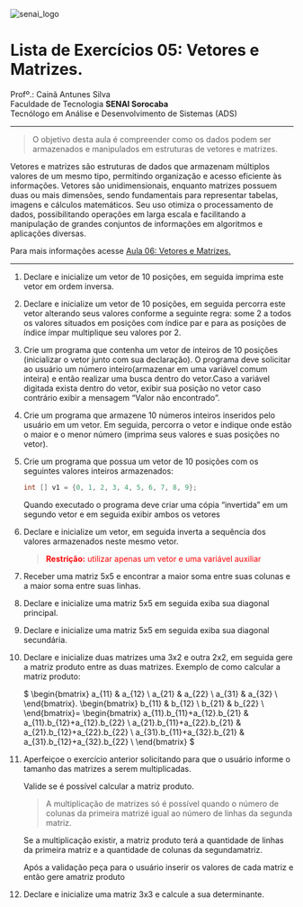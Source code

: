 ![senai_logo](https://transparencia.sp.senai.br/Content/img/logo-senai.png)

# Lista de Exercícios 05: Vetores e Matrizes. 

Profº.: Cainã Antunes Silva  
Faculdade de Tecnologia **SENAI Sorocaba**  
Tecnólogo em Análise e Desenvolvimento de Sistemas (ADS)
___


> O objetivo desta aula é compreender como os dados podem ser armazenados e manipulados em estruturas de vetores e matrizes.

Vetores e matrizes são estruturas de dados que armazenam múltiplos valores de um mesmo tipo, permitindo organização e acesso eficiente às informações. Vetores são unidimensionais, enquanto matrizes possuem duas ou mais dimensões, sendo fundamentais para representar tabelas, imagens e cálculos matemáticos. Seu uso otimiza o processamento de dados, possibilitando operações em larga escala e facilitando a manipulação de grandes conjuntos de informações em algoritmos e aplicações diversas.

Para mais informações acesse [Aula 06: Vetores e Matrizes.](https://cainaantunes.notion.site/Aula-06-Vetores-189bde521b3b8086b846fa65fc665a0b?pvs=4)

***

1. Declare e inicialize um vetor de 10 posições, em seguida imprima este vetor em ordem inversa.

2. Declare e inicialize um vetor de 10 posições, em seguida percorra este vetor alterando seus valores conforme a seguinte regra: some 2 a todos os valores situados em posições com índice par e para as posições de índice ímpar multiplique seu valores por 2.

3. Crie um programa que contenha um vetor de inteiros de 10 posições (inicializar o vetor junto com sua declaração). O programa deve solicitar ao usuário um número inteiro(armazenar em uma variável comum inteira) e então realizar uma busca dentro do vetor.Caso a variável digitada exista dentro do vetor, exibir sua posição no vetor caso contrário exibir a mensagem “Valor não encontrado”.

4. Crie um programa que armazene 10 números inteiros inseridos pelo usuário em um vetor. Em seguida, percorra o vetor e indique onde estão o maior e o menor número (imprima seus valores e suas posições no vetor).

5. Crie um programa que possua um vetor de 10 posições com os seguintes valores inteiros armazenados: 
    
    ```java
    int [] v1 = {0, 1, 2, 3, 4, 5, 6, 7, 8, 9};
    ```

    Quando executado o programa deve criar uma cópia “invertida” em um segundo vetor e em seguida exibir ambos os vetores

6. Declare e inicialize um vetor, em seguida inverta a sequência dos valores armazenados neste mesmo vetor. 
    
    > <font color="red"> **Restrição:** utilizar apenas um vetor e uma variável auxiliar </font>

7. Receber uma matriz 5x5 e encontrar a maior soma entre suas colunas e a maior soma entre suas linhas.

8. Declare e inicialize uma matriz 5x5 em seguida exiba sua diagonal principal.

9. Declare e inicialize uma matriz 5x5 em seguida exiba sua diagonal secundária.

10. Declare e inicialize duas matrizes uma 3x2 e outra 2x2, em seguida gere a matriz produto entre as duas matrizes.
Exemplo de como calcular a matriz produto:

    $
    \begin{bmatrix}
    a_{11} & a_{12} \\
    a_{21} & a_{22} \\
    a_{31} & a_{32} \\
    \end{bmatrix}.
    \begin{bmatrix}
    b_{11} & b_{12} \\
    b_{21} & b_{22} \\
    \end{bmatrix}=
     \begin{bmatrix}
    a_{11}.b_{11}+a_{12}.b_{21} & a_{11}.b_{12}+a_{12}.b_{22} \\
    a_{21}.b_{11}+a_{22}.b_{21} & a_{21}.b_{12}+a_{22}.b_{22} \\
    a_{31}.b_{11}+a_{32}.b_{21} & a_{31}.b_{12}+a_{32}.b_{22} \\
    \end{bmatrix}
    $

11. Aperfeiçoe o exercício anterior solicitando para que o usuário informe o tamanho das matrizes a serem multiplicadas. 

    Valide se é possível calcular a matriz produto.

    > A multiplicação de matrizes só é possível quando o número de colunas da primeira matrizé igual ao número de linhas da segunda matriz. 
    
    Se a multiplicação existir, a matriz produto terá a quantidade de linhas da primeira matriz e a quantidade de colunas da segundamatriz.
    
    Após a validação peça para o usuário inserir os valores de cada matriz e então gere amatriz produto
    
12. Declare e inicialize uma matriz 3x3 e calcule a sua determinante.